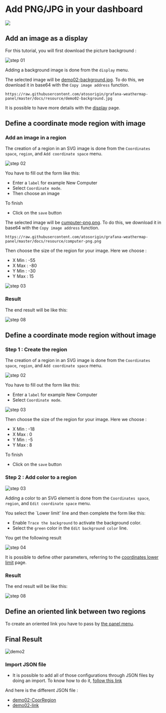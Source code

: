 # Add PNG/JPG in your dashboard
[![](../../screenshots/other/Go-back.png)](README.md)
 
## Add an image as a display
For this tutorial, you will first download the picture background : 


![step 01](../../screenshots/demo/tutorial02/ImagePNG.png)


Adding a background image is done from the `display` menu.

The selected image will be [demo02-background.jpg](../../resource/demo02-background.jpg). To do this, we download it in base64 with the `Copy image address` function.


```
https://raw.githubusercontent.com/atosorigin/grafana-weathermap-panel/master/docs/resource/demo02-background.jpg
```

It is possible to have more details with the [display](../editor/display.md) page.




## Define a coordinate mode region with image

### Add an image in a region

The creation of a region in an SVG image is done from the `Coordinates space`, `region`, and `Add coordinate space` menu.

![step 02](../../screenshots/demo/tutorial02/CoordinateMode.png)

You have to fill out the form like this: 

- Enter a `label` for example New Computer
- Select `Coordinate mode`.
- Then choose an image

To finish

- Click on the `save` button


The selected image will be [cumputer-png.png](../../resource/computer-png.png). To do this, we download it in base64 with the `Copy image address` function.

```
https://raw.githubusercontent.com/atosorigin/grafana-weathermap-panel/master/docs/resource/computer-png.png
```


Then choose the size of the region for your image. Here we choose :

- X Min : -55
- X Max : -80 
- Y Min : -30
- Y Max : 15


![step 03](../../screenshots/demo/tutorial02/ImageRegion.png)

### Result

The end result will be like this: 

![step 08](../../screenshots/demo/tutorial02/Result1.png)



## Define a coordinate mode region without image

### Step 1 : Create the region

The creation of a region in an SVG image is done from the `Coordinates space`, `region`, and `Add coordinate space` menu.

![step 02](../../screenshots/demo/tutorial02/CoordinateMode.png)

You have to fill out the form like this: 

- Enter a `label` for example New Computer
- Select `Coordinate mode`.

![step 03](../../screenshots/demo/tutorial02/CoordinateModeNoImage.png)

Then choose the size of the region for your image. Here we choose :

- X Min : -18
- X Max : 0
- Y Min : -5
- Y Max : 8

To finish

- Click on the `save` button

### Step 2 : Add color to a region

![step 03](../../screenshots/demo/tutorial02/LowerLimit.png)


Adding a color to an SVG element is done from the `Coordinates space`, `region`, and `Edit coordinate space` menu.

You select the `Lower limit' line and then complete the form like this: 
 

- Enable `Trace the background` to activate the background color. 
- Select the `green` color in the `Edit background color` line.


You get the following result

![step 04](../../screenshots/demo/tutorial02/Cumputer2.png)


It is possible to define other parameters, referring to the [coordinates lower limit](../editor/coordinates-lower-limit.md) page.

### Result

The end result will be like this: 

![step 08](../../screenshots/demo/tutorial02/Result2.png)

## Define an oriented link between two regions

To create an oriented link you have to pass by [the panel menu](../panel/panel-oriented-link.md).

## Final Result 

![demo2](../../screenshots/demo/tutorial02/Result-final.png)



### Import JSON file

- It is possible to add all of those configurations through JSON files by doing an import. To know how to do it, [follow this link](../editor/import.md)

And here is the different JSON file :

- [demo02-CoorRegion](../../resource/demo02-CoorRegion.json) 
- [demo02-link](../../resource/demo02-link.json)


